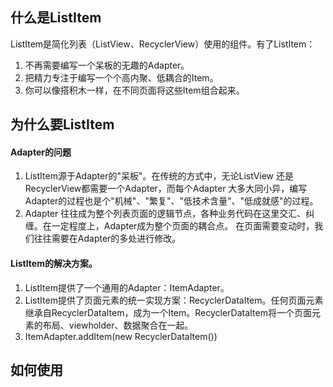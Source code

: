 ## 什么是ListItem
ListItem是简化列表（ListView、RecyclerView）使用的组件。有了ListItem：
1. 不再需要编写一个呆板的无趣的Adapter。
2. 把精力专注于编写一个个高内聚、低耦合的Item。
3. 你可以像搭积木一样，在不同页面将这些Item组合起来。

## 为什么要ListItem
#### Adapter的问题
1. ListItem源于Adapter的"呆板"。在传统的方式中，无论ListView 还是 RecyclerView都需要一个Adapter，而每个Adapter
大多大同小异，编写Adapter的过程也是个"机械"、"繁复"、"低技术含量"、"低成就感"的过程。
2. Adapter 往往成为整个列表页面的逻辑节点，各种业务代码在这里交汇、纠缠。在一定程度上，Adapter成为整个页面的耦合点。
在页面需要变动时，我们往往需要在Adapter的多处进行修改。
#### ListItem的解决方案。
1. ListItem提供了一个通用的Adapter：ItemAdapter。
2. ListItem提供了页面元素的统一实现方案：RecyclerDataItem。任何页面元素继承自RecyclerDataItem，成为一个Item。RecyclerDataItem将一个页面元素的布局、viewholder、数据聚合在一起。
3. ItemAdapter.addItem(new RecyclerDataItem())



## 如何使用




